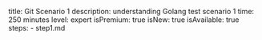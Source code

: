 title: Git Scenario 1
description: understanding Golang test scenario 1
time: 250 minutes
level: expert
isPremium: true
isNew: true
isAvailable: true
steps:
    - step1.md